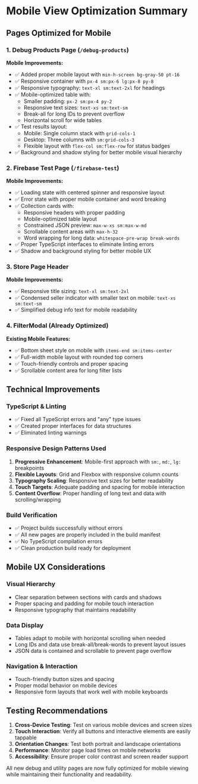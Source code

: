# Mobile View Optimization Summary

## Pages Optimized for Mobile

### 1. Debug Products Page (`/debug-products`)
**Mobile Improvements:**
- ✅ Added proper mobile layout with `min-h-screen bg-gray-50 pt-16`
- ✅ Responsive container with `px-4 sm:px-6 lg:px-8 py-8`
- ✅ Responsive typography: `text-xl sm:text-2xl` for headings
- ✅ Mobile-optimized table with:
  - Smaller padding: `px-2 sm:px-4 py-2`
  - Responsive text sizes: `text-xs sm:text-sm`
  - Break-all for long IDs to prevent overflow
  - Horizontal scroll for wide tables
- ✅ Test results layout:
  - Mobile: Single column stack with `grid-cols-1`
  - Desktop: Three columns with `sm:grid-cols-3`
  - Flexible layout with `flex-col sm:flex-row` for status badges
- ✅ Background and shadow styling for better mobile visual hierarchy

### 2. Firebase Test Page (`/firebase-test`)
**Mobile Improvements:**
- ✅ Loading state with centered spinner and responsive layout
- ✅ Error state with proper mobile container and word breaking
- ✅ Collection cards with:
  - Responsive headers with proper padding
  - Mobile-optimized table layout
  - Constrained JSON preview: `max-w-xs sm:max-w-md`
  - Scrollable content areas with `max-h-32`
  - Word wrapping for long data: `whitespace-pre-wrap break-words`
- ✅ Proper TypeScript interfaces to eliminate linting errors
- ✅ Shadow and background styling for better mobile UX

### 3. Store Page Header
**Mobile Improvements:**
- ✅ Responsive title sizing: `text-xl sm:text-2xl`
- ✅ Condensed seller indicator with smaller text on mobile: `text-xs sm:text-sm`
- ✅ Simplified debug info text for mobile readability

### 4. FilterModal (Already Optimized)
**Existing Mobile Features:**
- ✅ Bottom sheet style on mobile with `items-end sm:items-center`
- ✅ Full-width mobile layout with rounded top corners
- ✅ Touch-friendly controls and proper spacing
- ✅ Scrollable content area for long filter lists

## Technical Improvements

### TypeScript & Linting
- ✅ Fixed all TypeScript errors and "any" type issues
- ✅ Created proper interfaces for data structures
- ✅ Eliminated linting warnings

### Responsive Design Patterns Used
1. **Progressive Enhancement**: Mobile-first approach with `sm:`, `md:`, `lg:` breakpoints
2. **Flexible Layouts**: Grid and Flexbox with responsive column counts
3. **Typography Scaling**: Responsive text sizes for better readability
4. **Touch Targets**: Adequate padding and spacing for mobile interaction
5. **Content Overflow**: Proper handling of long text and data with scrolling/wrapping

### Build Verification
- ✅ Project builds successfully without errors
- ✅ All new pages are properly included in the build manifest
- ✅ No TypeScript compilation errors
- ✅ Clean production build ready for deployment

## Mobile UX Considerations

### Visual Hierarchy
- Clear separation between sections with cards and shadows
- Proper spacing and padding for mobile touch interaction
- Responsive typography that maintains readability

### Data Display
- Tables adapt to mobile with horizontal scrolling when needed
- Long IDs and data use break-all/break-words to prevent layout issues
- JSON data is contained and scrollable to prevent page overflow

### Navigation & Interaction
- Touch-friendly button sizes and spacing
- Proper modal behavior on mobile devices
- Responsive form layouts that work well with mobile keyboards

## Testing Recommendations

1. **Cross-Device Testing**: Test on various mobile devices and screen sizes
2. **Touch Interaction**: Verify all buttons and interactive elements are easily tappable
3. **Orientation Changes**: Test both portrait and landscape orientations
4. **Performance**: Monitor page load times on mobile networks
5. **Accessibility**: Ensure proper color contrast and screen reader support

All new debug and utility pages are now fully optimized for mobile viewing while maintaining their functionality and readability.
